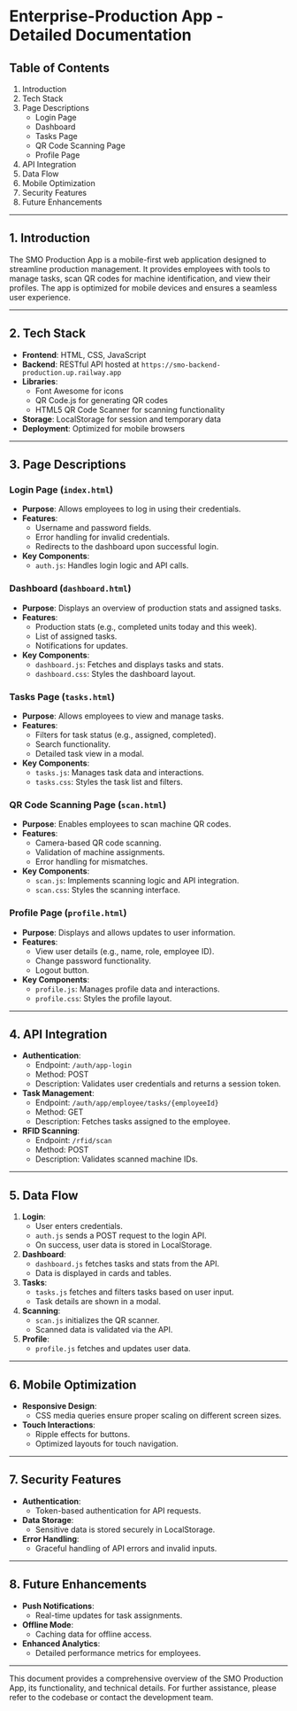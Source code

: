 # Enterprise-Production App - Detailed Documentation

## Table of Contents
1. Introduction
2. Tech Stack
3. Page Descriptions
   - Login Page
   - Dashboard
   - Tasks Page
   - QR Code Scanning Page
   - Profile Page
4. API Integration
5. Data Flow
6. Mobile Optimization
7. Security Features
8. Future Enhancements

---

## 1. Introduction
The SMO Production App is a mobile-first web application designed to streamline production management. It provides employees with tools to manage tasks, scan QR codes for machine identification, and view their profiles. The app is optimized for mobile devices and ensures a seamless user experience.

---

## 2. Tech Stack
- **Frontend**: HTML, CSS, JavaScript
- **Backend**: RESTful API hosted at `https://smo-backend-production.up.railway.app`
- **Libraries**:
  - Font Awesome for icons
  - QR Code.js for generating QR codes
  - HTML5 QR Code Scanner for scanning functionality
- **Storage**: LocalStorage for session and temporary data
- **Deployment**: Optimized for mobile browsers

---

## 3. Page Descriptions

### Login Page (`index.html`)
- **Purpose**: Allows employees to log in using their credentials.
- **Features**:
  - Username and password fields.
  - Error handling for invalid credentials.
  - Redirects to the dashboard upon successful login.
- **Key Components**:
  - `auth.js`: Handles login logic and API calls.

### Dashboard (`dashboard.html`)
- **Purpose**: Displays an overview of production stats and assigned tasks.
- **Features**:
  - Production stats (e.g., completed units today and this week).
  - List of assigned tasks.
  - Notifications for updates.
- **Key Components**:
  - `dashboard.js`: Fetches and displays tasks and stats.
  - `dashboard.css`: Styles the dashboard layout.

### Tasks Page (`tasks.html`)
- **Purpose**: Allows employees to view and manage tasks.
- **Features**:
  - Filters for task status (e.g., assigned, completed).
  - Search functionality.
  - Detailed task view in a modal.
- **Key Components**:
  - `tasks.js`: Manages task data and interactions.
  - `tasks.css`: Styles the task list and filters.

### QR Code Scanning Page (`scan.html`)
- **Purpose**: Enables employees to scan machine QR codes.
- **Features**:
  - Camera-based QR code scanning.
  - Validation of machine assignments.
  - Error handling for mismatches.
- **Key Components**:
  - `scan.js`: Implements scanning logic and API integration.
  - `scan.css`: Styles the scanning interface.

### Profile Page (`profile.html`)
- **Purpose**: Displays and allows updates to user information.
- **Features**:
  - View user details (e.g., name, role, employee ID).
  - Change password functionality.
  - Logout button.
- **Key Components**:
  - `profile.js`: Manages profile data and interactions.
  - `profile.css`: Styles the profile layout.

---

## 4. API Integration
- **Authentication**:
  - Endpoint: `/auth/app-login`
  - Method: POST
  - Description: Validates user credentials and returns a session token.
- **Task Management**:
  - Endpoint: `/auth/app/employee/tasks/{employeeId}`
  - Method: GET
  - Description: Fetches tasks assigned to the employee.
- **RFID Scanning**:
  - Endpoint: `/rfid/scan`
  - Method: POST
  - Description: Validates scanned machine IDs.

---

## 5. Data Flow
1. **Login**:
   - User enters credentials.
   - `auth.js` sends a POST request to the login API.
   - On success, user data is stored in LocalStorage.
2. **Dashboard**:
   - `dashboard.js` fetches tasks and stats from the API.
   - Data is displayed in cards and tables.
3. **Tasks**:
   - `tasks.js` fetches and filters tasks based on user input.
   - Task details are shown in a modal.
4. **Scanning**:
   - `scan.js` initializes the QR scanner.
   - Scanned data is validated via the API.
5. **Profile**:
   - `profile.js` fetches and updates user data.

---

## 6. Mobile Optimization
- **Responsive Design**:
  - CSS media queries ensure proper scaling on different screen sizes.
- **Touch Interactions**:
  - Ripple effects for buttons.
  - Optimized layouts for touch navigation.

---

## 7. Security Features
- **Authentication**:
  - Token-based authentication for API requests.
- **Data Storage**:
  - Sensitive data is stored securely in LocalStorage.
- **Error Handling**:
  - Graceful handling of API errors and invalid inputs.

---

## 8. Future Enhancements
- **Push Notifications**:
  - Real-time updates for task assignments.
- **Offline Mode**:
  - Caching data for offline access.
- **Enhanced Analytics**:
  - Detailed performance metrics for employees.

---

This document provides a comprehensive overview of the SMO Production App, its functionality, and technical details. For further assistance, please refer to the codebase or contact the development team.
